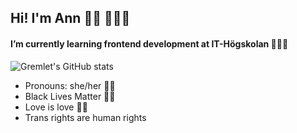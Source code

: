 ## Hi! I'm Ann 👋🏾 👩🏾‍💻

#### I’m currently learning frontend development at IT-Högskolan 👩🏾‍💻

![Gremlet's GitHub stats](https://github-readme-stats.vercel.app/api?username=Gremlet&show_icons=true&theme=radical)


- Pronouns: she/her 👩🏾
- Black Lives Matter ✊🏾
- Love is love 🏳️‍🌈
- Trans rights are human rights 


<!--
**Gremlet/Gremlet** is a ✨ _special_ ✨ repository because its `README.md` (this file) appears on your GitHub profile.

[![Top Langs](https://github-readme-stats.vercel.app/api/top-langs/?username=Gremlet)](https://github.com/Gremlet/github-readme-stats)


Here are some ideas to get you started:

- 🔭 I’m currently working on ...
- 🌱 I’m currently learning ...
- 👯 I’m looking to collaborate on ...
- 🤔 I’m looking for help with ...
- 💬 Ask me about ...
- 📫 How to reach me: ...
- 😄 Pronouns: ...
- ⚡ Fun fact: ...
-->
